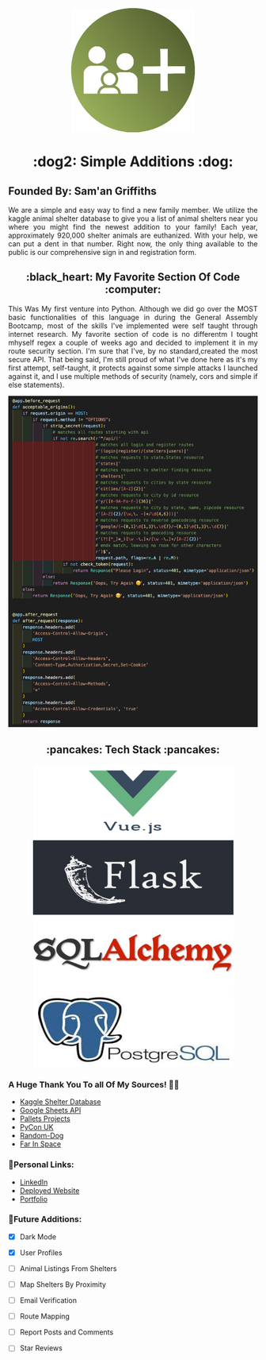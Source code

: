 <div align="center"><img src="./z_img/saLogo.png" alt="Simple Additions Logo" height="250vw" width="250vw"></div>
<h1 align='center'>:dog2: Simple Additions :dog:</h1>

## Founded By: Sam'an Griffiths

<p align='justify'>We are a simple and easy way to find a new family member. We utilize the kaggle animal shelter database to give you a list of animal shelters near you where you might find the newest addition to your family! Each year, approximately 920,000 shelter animals are euthanized. With your help, we can put a dent in that number. Right now, the only thing available to the public is our comprehensive sign in and registration form.</p>

<h2 align="center">:black_heart: My Favorite Section Of Code :computer:</h2>
<p align='justify'>This Was My first venture into Python. Although we did go over the MOST basic functionalities of this language in during the General Assembly Bootcamp, most of the skills I've implemented were self taught through internet research. My favorite section of code is no differentm I tought mhyself regex a couple of weeks ago and decided to implement it in my route security section. I'm sure that I've, by no standard,created the most secure API. That being said, I'm still proud of what I've done here as it's my first attempt, self-taught, it protects against some simple attacks I launched against it, and I use multiple methods of security (namely, cors and simple if else statements).</p>

<div align="center">
<img src="./z_img/Code_Screenshot.png" alt="Before and after request sections">
</div>
<h2 align="center">:pancakes: Tech Stack :pancakes:</h2>
<div align="center">
<img src="./z_img/vuejs-logo.jpeg" alt="Simple Additions Logo" height="150px" width="405px">
<img src="./z_img/flask-1.png" alt="Simple Additions Logo" height="150px" width="405px">
<img src="./z_img/sqlaLogo.jpeg" alt="Simple Additions Logo" height="150px" width="405px">
<img src="./z_img/psql.jpeg" alt="Simple Additions Logo" height="150px" width="405px">
</div>

### A Huge Thank You To all Of My Sources!	 :partying_face::tada:
- [Kaggle Shelter Database](https://www.kaggle.com/aaronschlegel/petfinder-animal-shelters-database/version/4)
- [Google Sheets API](https://developers.google.com/sheets/api/quickstart/python)
- [Pallets Projects](https://flask.palletsprojects.com/en/)
- [PyCon UK](https://www.youtube.com/watch?v=gJ7CnUX_7YQ)
- [Random-Dog](https://pypi.org/project/random-dog/)
- [Far In Space](https://www.farinspace.com/tag/sql-dump/)


### :bust_in_silhouette:Personal Links:
- [LinkedIn](https://www.linkedin.com/in/saman-griffiths/)
- [Deployed Website](https://simple-additions.netlify.app/)
- [Portfolio]()


### 	:bricks:Future Additions:

- [x] Dark Mode
- [x] User Profiles
- [ ] Animal Listings From Shelters
- [ ] Map Shelters By Proximity
- [ ] Email Verification
- [ ] Route Mapping
- [ ] Report Posts and Comments
- [ ] Star Reviews

